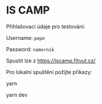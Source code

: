 # IS CAMP

Přihlašovací údaje pro testování:

Username: `pepe`

Password: `namornik`

Spustit lze z https://iscamp.fitvut.cz/

Pro lokalni spuštění požijte příkazy:

yarn

yarn dev
